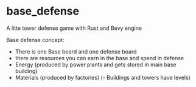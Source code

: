 # base_defense
A litte tower defense game with Rust and Bevy engine

Base defense concept:
 - There is one Base board and one defense board
 - there are resources you can earn in the base and spend in defense
  - Energy (produced by power plants and gets stored in main base building)
  - Materials (produced by factories)
 (- Buildings and towers have levels)
